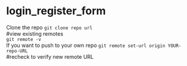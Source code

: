 # login_register_form

Clone the repo <code>git clone repo url</code><br>
#view existing remotes<br>
<code>git remote -v</code><br>
If you want to push to your own repo <code>git remote set-url origin YOUR-repo-URL</code><br>
#recheck to verify new remote URL
